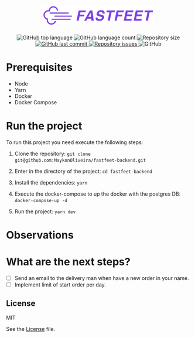 <h1 align="center">
  <img alt="Fastfeet" title="Fastfeet" src="docs/images/logo.png" width="300px" />
</h1>

<p align="center">
  <img alt="GitHub top language" src="https://img.shields.io/github/languages/top/MaykonOliveira/fastfeet-backend.svg">

  <img alt="GitHub language count" src="https://img.shields.io/github/languages/count/MaykonOliveira/fastfeet-backend.svg">

  <img alt="Repository size" src="https://img.shields.io/github/repo-size/MaykonOliveira/fastfeet-backend.svg">

  <a href="https://github.com/MaykonOliveira/fastfeet-backend/commits/master">
    <img alt="GitHub last commit" src="https://img.shields.io/github/last-commit/MaykonOliveira/fastfeet-backend.svg">
  </a>

  <a href="https://github.com/MaykonOliveira/fastfeet-backend/issues">
    <img alt="Repository issues" src="https://img.shields.io/github/issues/MaykonOliveira/fastfeet-backend.svg">
  </a>

  <img alt="GitHub" src="https://img.shields.io/github/license/MaykonOliveira/fastfeet-backend.svg">
</p>

# Prerequisites

- Node
- Yarn
- Docker
- Docker Compose

# Run the project

To run this project you need execute the following steps:

1. Clone the repository: `git clone git@github.com:MaykonOliveira/fastfeet-backend.git`

2. Enter in the directory of the project: `cd fastfeet-backend`

3. Install the dependencies: `yarn`

4. Execute the docker-compose to up the docker with the postgres DB: `docker-compose-up -d`

4. Run the project: `yarn dev`

# Observations

# What are the next steps?

- [ ] Send an email to the delivery man when have a new order in your name.
- [ ] Implement limit of start order per day.

## License

MIT

See the [License](LICENSE.md) file.
